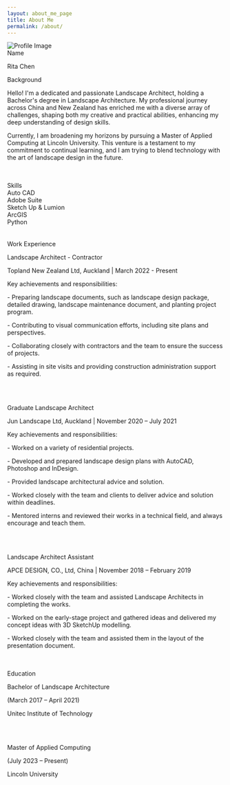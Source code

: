 ```yaml
---
layout: about_me_page
title: About Me
permalink: /about/
---
```


<div class="profile-container">
  <img src="{{ site.baseurl }}/assets/images/about/me.png" alt="Profile Image" class="profile-image">
</div>
<div class="container about-section">
  <span class="h2">Name</span>
  <p class="about-name">Rita Chen</p>
  <span class="h2">Background</span>
  <p class="about-background">
    Hello! I'm a dedicated and passionate Landscape Architect, holding a Bachelor's degree in Landscape Architecture. 
    My professional journey across China and New Zealand has enriched me with a diverse array of challenges, shaping both my creative and practical abilities, enhancing my deep understanding of design skills. </p>
    <p>Currently, I am broadening my horizons by pursuing a Master of Applied Computing at Lincoln University. This venture is a testament to my commitment to continual learning, and I am trying to blend technology with the art of landscape design in the future.</p>
    <br><br>
</div>
<div class="container about-section">
    <div class="skills-container">
        <span class="h2">Skills</span>
        <div class="skill">
            <span class="skill-name">Auto CAD</span>
            <div class="skill-level">
                <span class="square filled"></span>
                <span class="square filled"></span>
                <span class="square filled"></span>
                <span class="square"></span>
                <span class="square"></span>
            </div>
        </div>
        <div class="skill">
            <span class="skill-name">Adobe Suite</span>
            <div class="skill-level">
                <span class="square filled"></span>
                <span class="square filled"></span>
                <span class="square filled"></span>
                <span class="square filled"></span>
                <span class="square"></span>
            </div>
        </div>
        <div class="skill">
            <span class="skill-name">Sketch Up & Lumion</span>
            <div class="skill-level">
                <span class="square filled"></span>
                <span class="square filled"></span>
                <span class="square filled"></span>
                <span class="square square"></span>
                <span class="square"></span>
            </div>
        </div>
        <div class="skill">
            <span class="skill-name">ArcGIS</span>
            <div class="skill-level">
                <span class="square filled"></span>
                <span class="square filled"></span>
                <span class="square square"></span>
                <span class="square square"></span>
                <span class="square"></span>
            </div>
        </div>
        <div class="skill">
            <span class="skill-name">Python</span>
            <div class="skill-level">
                <span class="square filled"></span>
                <span class="square square"></span>
                <span class="square square"></span>
                <span class="square square"></span>
                <span class="square"></span>
                <br><br>
            </div>
        </div>
    </div>
</div>
<div class="container about-section">
    <span class="h2">Work Experience</span>
    <p class="about-workexperience">
        Landscape Architect - Contractor</p>
        <p>Topland New Zealand Ltd, Auckland | March 2022 - Present</p>
        <p class = "respon">Key achievements and responsibilities:</p>
        <p>- Preparing landscape documents, such as landscape design package, detailed drawing, landscape maintenance document, and planting project program.</p>
        <p>- Contributing to visual communication efforts, including site plans and perspectives.</p>
        <p>- Collaborating closely with contractors and the team to ensure the success of projects.</p>
        <p>- Assisting in site visits and providing construction administration support as required.</p>
        <br><br>
    <p class="about-workexperience">
        Graduate Landscape Architect</p>
        <p>Jun Landscape Ltd, Auckland | November 2020 – July 2021</p>
        <p class = "respon">Key achievements and responsibilities:</p>
        <p>- Worked on a variety of residential projects.</p>
        <p>- Developed and prepared landscape design plans with AutoCAD, Photoshop and InDesign.</p>
        <p>- Provided landscape architectural advice and solution.</p>
        <p>- Worked closely with the team and clients to deliver advice and solution within deadlines.</p>
        <p>- Mentored interns and reviewed their works in a technical field, and always encourage and teach them.</p>
        <br><br>
    <p class="about-workexperience">
        Landscape Architect Assistant</p>
        <p>APCE DESIGN, CO., Ltd, China | November 2018 – February 2019</p>
        <p class = "respon">Key achievements and responsibilities:</p>
        <p>- Worked closely with the team and assisted Landscape Architects in completing the works.</p>
        <p>- Worked on the early-stage project and gathered ideas and delivered my concept ideas with 3D SketchUp modelling.</p>
        <p>- Worked closely with the team and assisted them in the layout of the presentation document.</p>
        <br><br>
</div>
<div class="container about-section">
    <span class="h2">Education</span>
        <p class="about-Education">
        Bachelor of Landscape Architecture</p>
        <p>(March 2017 – April 2021)</p>
        <p>Unitec Institute of Technology</p>
        <br><br>
        <p>Master of Applied Computing</p>
        <p>(July 2023 – Present)</p>
        <p>Lincoln University</p>
        <br><br>
</div>